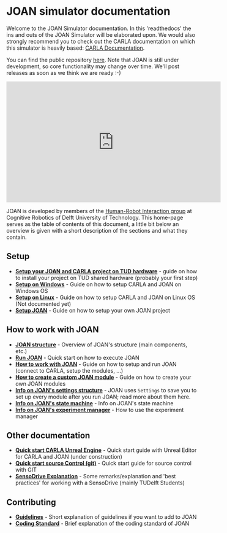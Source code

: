 # JOAN simulator documentation

Welcome to the JOAN Simulator documentation. In this 'readthedocs' the ins and outs of the JOAN Simulator will be elaborated upon.  We would also strongly recommend you to check out the CARLA documentation on which this simulator is heavily based:
[CARLA Documentation](https://carla.readthedocs.io/en/latest/). 

You can find the public repository [here][repolink]. Note that JOAN is still under development, so core functionality may change over time. We'll post releases as soon as we think we are ready :-)

[repolink]: https://gitlab.tudelft.nl/tud-cor-hri/joan-framework/joan

<iframe width="560" height="315" src="https://www.youtube.com/embed/TLLw48isYJU" frameborder="0" allow="accelerometer; autoplay; encrypted-media; gyroscope; picture-in-picture" allowfullscreen></iframe>

JOAN is developed by members of the [Human-Robot Interaction group](https://delfthapticslab.nl) at Cognitive Robotics of Delft University of Technology. This home-page serves as the table of contents of this document, a little bit below an overview is given with a short description of the sections and what they contain. 

## Setup
* __[Setup your JOAN and CARLA project on TUD hardware](setup-on-tud-shared-hardware.md)__ - guide on how to install your project on TUD shared hardware (probably your first step)
* __[Setup on Windows](setup-carla-windows.md)__ - Guide on how to setup CARLA and JOAN on Windows OS
* __[Setup on Linux](setup-carla-linux.md)__ - Guide on how to setup CARLA and JOAN on Linux OS (Not documented yet)
* __[Setup JOAN](setup-joan.md)__ - Guide on how to setup your own JOAN project

## How to work with JOAN
* __[JOAN structure](joan-structure.md)__ - Overview of JOAN's structure (main components, etc.)
* __[Run JOAN](joan-run.md)__ - Quick start on how to execute JOAN
* __[How to work with JOAN](joan-workflow.md)__ - Guide on how to setup and run JOAN (connect to CARLA, setup the modules, ...)
* __[How to create a custom JOAN module](joan-add-module.md)__ - Guide on how to create your own JOAN modules
* __[Info on JOAN's settings structure](joan-settings.md)__ - JOAN uses `Settings` to save you to set up every module after you run JOAN; read more about them here.
* __[Info on JOAN's state machine](joan-state-machine.md)__ - Info on JOAN's state machine
* __[Info on JOAN's experiment manager](joan-experiment-manager.md)__ - How to use the experiment manager


## Other documentation
* __[Quick start CARLA Unreal Engine](other-carle-ue4.md)__ - Quick start guide with Unreal Editor for CARLA and JOAN (under construction)
* __[Quick start source Control (git)](other-git.md)__ - Quick start guide for source control with GIT
* __[SensoDrive Explanation](other-sensodrive.md)__ - Some remarks/explanation and 'best practices' for working with a SensoDrive (mainly TUDelft Students)

## Contributing
* __[Guidelines](contributing-guidelines.md)__ - Short explanation of guidelines if you want to add to JOAN
* __[Coding Standard](contributing-coding-standard.md)__ - Brief explanation of the coding standard of JOAN
